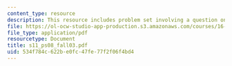```yaml
---
content_type: resource
description: This resource includes problem set involving a question on LCR Circuits.
file: https://ol-ocw-studio-app-production.s3.amazonaws.com/courses/16-01-unified-engineering-i-ii-iii-iv-fall-2005-spring-2006/534f784c622be0fc47fe77f2f06f4bd4_s11_ps08_fall03.pdf
file_type: application/pdf
resourcetype: Document
title: s11_ps08_fall03.pdf
uid: 534f784c-622b-e0fc-47fe-77f2f06f4bd4
---
```

